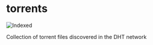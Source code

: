 torrents 
========
![Indexed](https://img.shields.io/badge/indexed-26074-blue)

Collection of torrent files discovered in the DHT network
